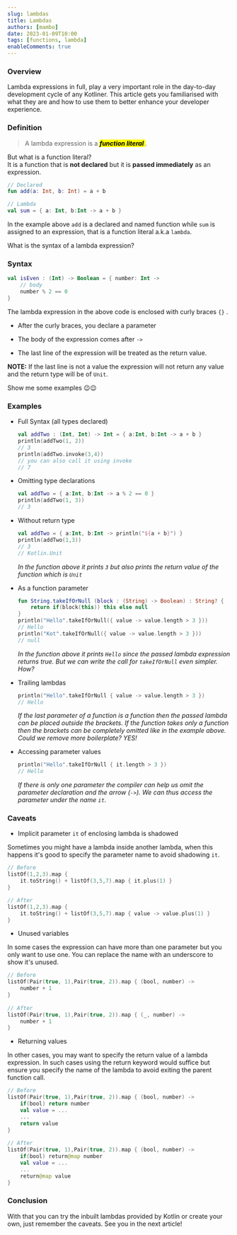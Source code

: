 ```yaml
---
slug: lambdas
title: Lambdas
authors: [mambo]
date: 2023-01-09T10:00
tags: [functions, lambda]
enableComments: true
---
```

### Overview

Lambda expressions in full, play a very important role in the day-to-day development cycle of any Kotliner. This article gets you familiarised with what they are and how to use them to better enhance your developer experience.

### Definition

> A lambda expression is a ***<mark> function literal </mark>*** . 
 
But what is a function literal?  
It is a function that is **not declared** but it is **passed immediately** as an expression.

```kotlin
// Declared
fun add(a: Int, b: Int) = a + b

// Lambda
val sum = { a: Int, b:Int -> a + b }
```

In the example above `add` is a declared and named function while `sum` is assigned to an expression, that is a function literal a.k.a `lambda`. 

What is the syntax of a lambda expression?

### Syntax

```kotlin
val isEven : (Int) -> Boolean = { number: Int -> 
    // body
    number % 2 == 0
}
```

The lambda expression in the above code is enclosed with curly braces `{}` .

* After the curly braces, you declare a parameter
    
* The body of the expression comes after `->`
    
* The last line of the expression will be treated as the return value.
    

**NOTE:** If the last line is not a value the expression will not return any value and the return type will be of `Unit`. 

Show me some examples 😉😉	

### Examples

* Full Syntax (all types declared)
    
    ```kotlin
    val addTwo : (Int, Int) -> Int = { a:Int, b:Int -> a + b }
    println(addTwo(1, 2))
    // 3
    println(addTwo.invoke(3,4)) 
    // you can also call it using invoke
    // 7
    ```
    
* Omitting type declarations
    
    ```kotlin
    val addTwo = { a:Int, b:Int -> a % 2 == 0 }
    println(addTwo(1, 3))
    // 3
    ```
    
* Without return type
    
    ```kotlin
    val addTwo = { a:Int, b:Int -> println("${a + b}") }
    println(addTwo(1,3))
    // 3
    // Kotlin.Unit
    ```
    
    *In the function above it prints `3` but also prints the return value of the function which is `Unit`*
    
* As a function parameter
    
    ```kotlin
    fun String.takeIfOrNull (block : (String) -> Boolean) : String? {
        return if(block(this)) this else null
    }
    println("Hello".takeIfOrNull({ value -> value.length > 3 }))
    // Hello
    println("Kot".takeIfOrNull({ value -> value.length > 3 }))
    // null
    ```
    
    *In the function above it prints `Hello` since the passed lambda expression returns true. But we can write the call for `takeIfOrNull` even simpler. How?*
    
* Trailing lambdas
    
    ```kotlin
    println("Hello".takeIfOrNull { value -> value.length > 3 })
    // Hello
    ```
    
    *If the last parameter of a function is a function then the passed lambda can be placed outside the brackets. If the function takes only a function then the brackets can be completely omitted like in the example above. Could we remove more boilerplate? YES!*
    
* Accessing parameter values
    
    ```kotlin
    println("Hello".takeIfOrNull { it.length > 3 })
    // Hello
    ```
    
    *If there is only one parameter the compiler can help us omit the parameter declaration and the arrow (`->`). We can thus access the parameter under the name `it`.*
    

### Caveats

* Implicit parameter `it` of enclosing lambda is shadowed
    
Sometimes you might have a lambda inside another lambda, when this happens it's good to specify the parameter name to avoid shadowing `it`.
    
```kotlin
// Before
listOf(1,2,3).map { 
    it.toString() + listOf(3,5,7).map { it.plus(1) } 
}

// After
listOf(1,2,3).map { 
    it.toString() + listOf(3,5,7).map { value -> value.plus(1) } 
}
```
    
* Unused variables
    
In some cases the expression can have more than one parameter but you only want to use one. You can replace the name with an underscore to show it's unused.
    
```kotlin
// Before
listOf(Pair(true, 1),Pair(true, 2)).map { (bool, number) -> 
    number + 1 
}
    
// After
listOf(Pair(true, 1),Pair(true, 2)).map { (_, number) -> 
    number + 1 
}
```
    
* Returning values
    
In other cases, you may want to specify the return value of a lambda expression. In such cases using the return keyword would suffice but ensure you specify the name of the lambda to avoid exiting the parent function call.
    
```kotlin
// Before
listOf(Pair(true, 1),Pair(true, 2)).map { (bool, number) -> 
    if(bool) return number
    val value = ...
    ...
    return value     
}
    
// After
listOf(Pair(true, 1),Pair(true, 2)).map { (bool, number) -> 
    if(bool) return@map number
    val value = ...
    ...
    return@map value     
}
```
    

### Conclusion

With that you can try the inbuilt lambdas provided by Kotlin or create your own, just remember the caveats. See you in the next article!
